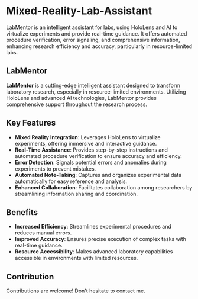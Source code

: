 # Mixed-Reality-Lab-Assistant
LabMentor is an intelligent assistant for labs, using HoloLens and AI to virtualize experiments and provide real-time guidance. It offers automated procedure verification, error signaling, and comprehensive information, enhancing research efficiency and accuracy, particularly in resource-limited labs.

## LabMentor

**LabMentor** is a cutting-edge intelligent assistant designed to transform laboratory research, especially in resource-limited environments. Utilizing HoloLens and advanced AI technologies, LabMentor provides comprehensive support throughout the research process.

## Key Features

- **Mixed Reality Integration**: Leverages HoloLens to virtualize experiments, offering immersive and interactive guidance.
- **Real-Time Assistance**: Provides step-by-step instructions and automated procedure verification to ensure accuracy and efficiency.
- **Error Detection**: Signals potential errors and anomalies during experiments to prevent mistakes.
- **Automated Note-Taking**: Captures and organizes experimental data automatically for easy reference and analysis.
- **Enhanced Collaboration**: Facilitates collaboration among researchers by streamlining information sharing and coordination.

## Benefits

- **Increased Efficiency**: Streamlines experimental procedures and reduces manual errors.
- **Improved Accuracy**: Ensures precise execution of complex tasks with real-time guidance.
- **Resource Accessibility**: Makes advanced laboratory capabilities accessible in environments with limited resources.

## Contribution

Contributions are welcome! Don't hesitate to contact me.


